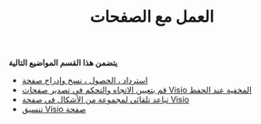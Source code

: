 ﻿---
title: العمل مع الصفحات
type: docs
weight: 50
url: /ar/python-java/working-with-pages/
---
**يتضمن هذا القسم المواضيع التالية** 
- [استرداد ، الحصول ، نسخ وإدراج صفحة](/diagram/ar/python-java/retrieve-get-copy-and-insert-a-page/)
- [قم بتعيين الاتجاه والتحكم في تصدير صفحات Visio المخفية عند الحفظ](/diagram/ar/python-java/set-orientation-and-control-the-export-of-hidden-visio-pages-on-saving/)
- [تباعد تلقائي لمجموعة من الأشكال في صفحة Visio](/diagram/ar/python-java/auto-space-a-collection-of-shapes-in-the-visio-page/)
- [تنسيق Visio صفحة](/diagram/ar/python-java/format-visio-pages/)
